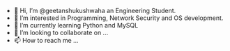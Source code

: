 - 👋 Hi, I’m @geetanshukushwaha an Engineering Student.
- 👀 I’m interested in Programming, Network Security and OS development.
- 🌱 I’m currently learning Python and MySQL
- 💞️ I’m looking to collaborate on ...
- 📫 How to reach me ...

<!---
geetanshukushwaha/geetanshukushwaha is a ✨ special ✨ repository because its `README.md` (this file) appears on your GitHub profile.
You can click the Preview link to take a look at your changes.
--->
